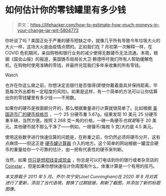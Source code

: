 # 如何估计你的零钱罐里有多少钱

> 原文：<https://lifehacker.com/how-to-estimate-how-much-moneys-in-your-change-jar-wit-5804773>

你听说了吗？美国正处于严重的硬币短缺之中，就像几乎所有导致今年垃圾大火的大火一样，这场大火是由疫情点燃的。正如我们在 7 月初第一次解释一样，在 COVID 危机期间，亲自购物和银行业务的减少使得无数硬币无法流通。本周，根据《国会山报》的报道，美国铸币局局长大卫·赖德呼吁我们所有人帮助缓解危机，在购物时使用准确的零钱，并最终兑现我们多年来收集的所有零钱。

Watch

也许在你这么做之前，你想决定去银行是否值得(即使你戴着面具并保持距离，毕竟每次外出都有一定程度的风险)。如果是这样，有一个简单的方法可以让你估算出你的零钱罐里有多少钱——不用数。

如果你的硬币是按面额分开的，那么根据重量进行计算就很简单了。比如根据 [美国造币厂的硬币规格页](https://www.usmint.gov/learn/coin-and-medal-programs/coin-specifications) ，一个 25 分硬币重 5.67g，结果发现 10 美元 25 分硬币重半磅，当然方便。按照 2.268 克一角的价格，一磅一角硬币*也就是*等于 20 美元。其他硬币就不那么干净了——例如，一磅镍币(每枚 5 克)大约是 4.5 美元。

使用这些数字进行快速估算的问题是，在称重之前，你仍然必须将硬币分开，这有点麻烦——但这正是 [硬币罐计算器](http://www.coincalc.com) 介入的地方。这个简单的网站根据一罐混合硬币的重量给你一个可靠的估计，由一把有代表性的硬币来判断。

当然，如果 [你只是想把钱变成现金](https://lifehacker.com/what-to-do-with-all-that-loose-change-youve-been-hoardi-1792821108) ，你总是可以打电话到你的银行或者杂货店的 [Coinstar](http://www.coinstar.com) 。但是如果你想快速估计你周围有什么，体重计算是一个有用的技巧。

*本文原载于 2011 年 5 月。乔尔·坎宁安(Joel Cunningham)在 2020 年 8 月对其进行了更新，添加了当代语境，替换了过期链接，刷新了截图，并添加了新的标题图像。*